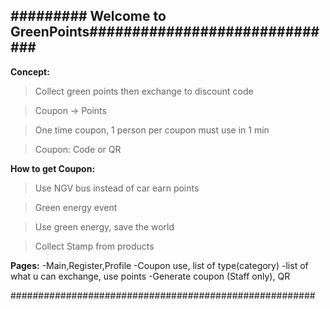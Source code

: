 ## ######### Welcome to GreenPoints##############################

**Concept:**
>Collect green points then exchange to discount code

>Coupon -> Points

>One time coupon, 1 person per coupon must use in 1 min

>Coupon: Code or QR


**How to get Coupon:**
>Use NGV bus instead of car earn points

>Green energy event

>Use green energy, save the world

>Collect Stamp from products


**Pages:**
-Main,Register,Profile
-Coupon use, list of type(category)
-list of what u can exchange, use points
-Generate coupon (Staff only), QR


#######################################################



